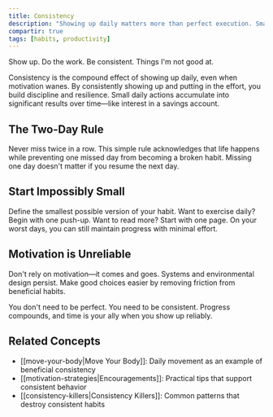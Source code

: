 ```yaml
---
title: Consistency
description: "Showing up daily matters more than perfect execution. Small actions compound over time."
compartir: true
tags: [habits, productivity]
---
```


Show up. Do the work. Be consistent. Things I'm not good at.

Consistency is the compound effect of showing up daily, even when motivation wanes. By consistently showing up and putting in the effort, you build discipline and resilience. Small daily actions accumulate into significant results over time—like interest in a savings account.

## The Two-Day Rule

Never miss twice in a row. This simple rule acknowledges that life happens while preventing one missed day from becoming a broken habit. Missing one day doesn't matter if you resume the next day.

## Start Impossibly Small

Define the smallest possible version of your habit. Want to exercise daily? Begin with one push-up. Want to read more? Start with one page. On your worst days, you can still maintain progress with minimal effort.

## Motivation is Unreliable

Don't rely on motivation—it comes and goes. Systems and environmental design persist. Make good choices easier by removing friction from beneficial habits.

You don't need to be perfect. You need to be consistent. Progress compounds, and time is your ally when you show up reliably.

## Related Concepts

- [[move-your-body|Move Your Body]]: Daily movement as an example of beneficial consistency
- [[motivation-strategies|Encouragements]]: Practical tips that support consistent behavior
- [[consistency-killers|Consistency Killers]]: Common patterns that destroy consistent habits
